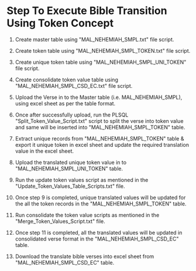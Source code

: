 Step To Execute Bible Transition Using Token Concept
====================================================

1. Create master table using "MAL_NEHEMIAH_SMPL.txt" file script.

2. Create token table using "MAL_NEHEMIAH_SMPL_TOKEN.txt" file script.

3. Create unique token table using "MAL_NEHEMIAH_SMPL_UNI_TOKEN" file
   script.

4. Create consolidate token value table using
   "MAL_NEHEMIAH_SMPL_CSD_EC.txt" file script.

5. Upload the Verse in to the Master table (i.e. MAL_NEHEMIAH_SMPL),
   using excel sheet as per the table format.

6. Once after successfully upload, run the PLSQL
   "Split_Token_Value_Script.txt" script to split the verse into token
   value and same will be inserted into "MAL_NEHEMIAH_SMPL_TOKEN"
   table.

7. Extract unique records from "MAL_NEHEMIAH_SMPL_TOKEN" table &
   export it unique token in excel sheet and update the required
   translation value in the excel sheet.

8. Upload the translated unique token value in to
   "MAL_NEHEMIAH_SMPL_UNI_TOKEN" table.

9. Run the update token values script as mentioned in the
   "Update_Token_Values_Table_Scripts.txt" file.


10. Once step 9 is completed, unique translated values will be updated
    for the all the token records in the "MAL_NEHEMIAH_SMPL_TOKEN" table.

11. Run consolidate the token value scripts as mentioned in the
    "Merge_Token_Values_Script.txt" file.

12. Once step 11 is completed, all the translated values will be
    updated in consolidated verse format in the
    "MAL_NEHEMIAH_SMPL_CSD_EC" table.

13. Download the translate bible verses into excel sheet from
    "MAL_NEHEMIAH_SMPL_CSD_EC" table.
